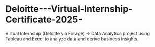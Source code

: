 # Deloitte---Virtual-Internship-Certificate-2025-
Virtual Internship (Deloitte via Forage) -> Data Analytics project using Tableau and Excel to analyze data and derive business insights.
